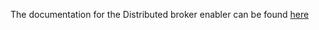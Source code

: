 The documentation for the Distributed broker enabler can be found [here](https://assist-iot-enablers-documentation.readthedocs.io/en/latest/index.html) 
